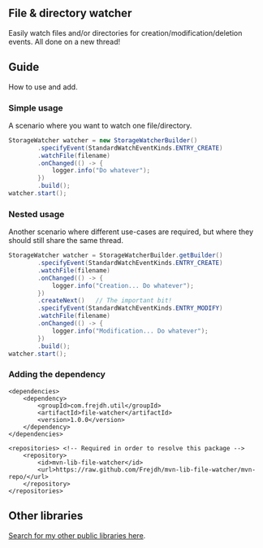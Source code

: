File & directory watcher
-
Easily watch files and/or directories for creation/modification/deletion events.
All done on a new thread!

## Guide
How to use and add.

### Simple usage
A scenario where you want to watch one file/directory.
```java
StorageWatcher watcher = new StorageWatcherBuilder()
        .specifyEvent(StandardWatchEventKinds.ENTRY_CREATE)
        .watchFile(filename)
        .onChanged(() -> {
            logger.info("Do whatever");
        })
        .build();
watcher.start();
```

### Nested usage
Another scenario where different use-cases are required,
but where they should still share the same thread.
```java
StorageWatcher watcher = StorageWatcherBuilder.getBuilder()
        .specifyEvent(StandardWatchEventKinds.ENTRY_CREATE)
        .watchFile(filename)
        .onChanged(() -> {
            logger.info("Creation... Do whatever");
        })
        .createNext()   // The important bit!
        .specifyEvent(StandardWatchEventKinds.ENTRY_MODIFY)
        .watchFile(filename)
        .onChanged(() -> {
            logger.info("Modification... Do whatever");
        })
        .build();
watcher.start();
```

### Adding the dependency

```
<dependencies>
    <dependency>
        <groupId>com.frejdh.util</groupId>
        <artifactId>file-watcher</artifactId>
        <version>1.0.0</version>
    </dependency>
</dependencies>

<repositories> <!-- Required in order to resolve this package -->
    <repository>
        <id>mvn-lib-file-watcher</id>
        <url>https://raw.github.com/Frejdh/mvn-lib-file-watcher/mvn-repo/</url>
    </repository>
</repositories>
```

## Other libraries
[Search for my other public libraries here](https://github.com/search?q=Frejdh%2Fmvn-lib-).
